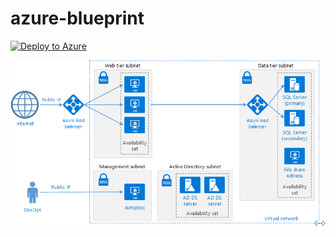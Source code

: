 # azure-blueprint

[![Deploy to Azure](http://azuredeploy.net/deploybutton.svg)](https://portal.azure.us/#create/Microsoft.Template/uri/https%3A%2F%2Fraw.githubusercontent.com%2FAppliedIS%2Fazure-blueprint%2Fmaster%2Fazuredeploy.json)

![alt text](docs/n-tier-diagram.png?raw=true "Azure Blueprint FedRAMP three-tier web-based application compliance architecture")
